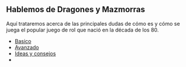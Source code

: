 ## Hablemos de Dragones y Mazmorras
Aquí trataremos acerca de las principales dudas de cómo es y cómo se juega el popular juego de rol que nació en la década de los 80.
* [Basico](bases.md)
* [Avanzado](avanzado.md)
* [Ideas y consejos](ideas_consejos.md)
* [](d20.png)

